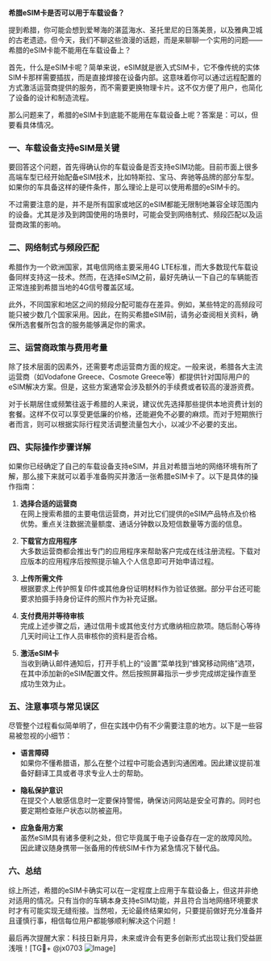 **希腊eSIM卡是否可以用于车载设备？**

提到希腊，你可能会想到爱琴海的湛蓝海水、圣托里尼的日落美景，以及雅典卫城的古老遗迹。但今天，我们不聊这些浪漫的话题，而是来聊聊一个实用的问题——希腊的eSIM卡能不能用在车载设备上？

首先，什么是eSIM卡呢？简单来说，eSIM就是嵌入式SIM卡，它不像传统的实体SIM卡那样需要插拔，而是直接焊接在设备内部。这意味着你可以通过远程配置的方式激活运营商提供的服务，而不需要更换物理卡片。这不仅方便了用户，也简化了设备的设计和制造流程。

那么问题来了，希腊的eSIM卡到底能不能用在车载设备上呢？答案是：可以，但要看具体情况。

### 一、车载设备支持eSIM是关键

要回答这个问题，首先得确认你的车载设备是否支持eSIM功能。目前市面上很多高端车型已经开始配备eSIM技术，比如特斯拉、宝马、奔驰等品牌的部分车型。如果你的车具备这样的硬件条件，那么理论上是可以使用希腊的eSIM卡的。

不过需要注意的是，并不是所有国家或地区的eSIM都能无限制地兼容全球范围内的设备。尤其是涉及到跨国使用的场景时，可能会受到网络制式、频段匹配以及运营商政策的影响。

### 二、网络制式与频段匹配

希腊作为一个欧洲国家，其电信网络主要采用4G LTE标准，而大多数现代车载设备同样支持这一技术。然而，在选择eSIM之前，最好先确认一下自己的车辆能否正常连接到希腊当地的4G信号覆盖区域。

此外，不同国家和地区之间的频段分配可能存在差异。例如，某些特定的高频段可能只被少数几个国家采用。因此，在购买希腊eSIM前，请务必查阅相关资料，确保所选套餐所包含的服务能够满足你的需求。

### 三、运营商政策与费用考量

除了技术层面的因素外，还需要考虑运营商方面的规定。一般来说，希腊各大主流运营商（如Vodafone Greece、Cosmote Greece等）都提供针对国际用户的eSIM解决方案。但是，这些方案通常会涉及额外的手续费或者较高的漫游资费。

对于长期居住或频繁往返于希腊的人来说，建议优先选择那些提供本地资费计划的套餐。这样不仅可以享受更低廉的价格，还能避免不必要的麻烦。而对于短期旅行者而言，则可以根据实际行程灵活调整流量包大小，以减少不必要的支出。

### 四、实际操作步骤详解

如果你已经确定了自己的车载设备支持eSIM，并且对希腊当地的网络环境有所了解，那么接下来就可以着手准备购买并激活一张希腊eSIM卡了。以下是具体的操作指南：

1. **选择合适的运营商**  
   在网上搜索希腊的主要电信运营商，并对比它们提供的eSIM产品特点及价格优势。重点关注数据流量额度、通话分钟数以及短信数量等方面的信息。

2. **下载官方应用程序**  
   大多数运营商都会推出专门的应用程序来帮助客户完成在线注册流程。下载对应版本的应用程序后按照提示输入个人信息即可开始申请过程。

3. **上传所需文件**  
   根据要求上传护照复印件或其他身份证明材料作为验证依据。部分平台还可能要求拍摄手持身份证件的照片作为补充证据。

4. **支付费用并等待审核**  
   完成上述步骤之后，通过信用卡或其他支付方式缴纳相应款项。随后耐心等待几天时间让工作人员审核你的资料是否合格。

5. **激活eSIM卡**  
   当收到确认邮件通知后，打开手机上的“设置”菜单找到“蜂窝移动网络”选项，在其中添加新的eSIM配置文件。然后按照屏幕指示一步步完成绑定操作直至成功生效为止。

### 五、注意事项与常见误区

尽管整个过程看似简单明了，但在实践中仍有不少需要注意的地方。以下是一些容易被忽视的小细节：

- **语言障碍**  
  如果你不懂希腊语，那么在整个过程中可能会遇到沟通困难。因此建议提前准备好翻译工具或者寻求专业人士的帮助。
  
- **隐私保护意识**  
  在提交个人敏感信息时一定要保持警惕，确保访问网站是安全可靠的。同时也要定期检查账户状态以防被盗用。

- **应急备用方案**  
  虽然eSIM具有诸多便利之处，但它毕竟属于电子设备存在一定的故障风险。因此建议随身携带一张备用的传统SIM卡作为紧急情况下替代品。

### 六、总结

综上所述，希腊的eSIM卡确实可以在一定程度上应用于车载设备上，但这并非绝对适用的情况。只有当你的车辆本身支持eSIM功能，并且符合当地网络环境要求时才有可能实现无缝衔接。当然啦，无论最终结果如何，只要提前做好充分准备并且谨慎行事，相信每位用户都能够顺利解决这个问题！

最后再次提醒大家：科技日新月异，未来或许会有更多创新形式出现让我们受益匪浅哦！[TG💪+ @jx0703 ![Image](https://github.com/user-attachments/assets/dbca1d08-cadb-493c-b0ec-ad6f7a83f270)]